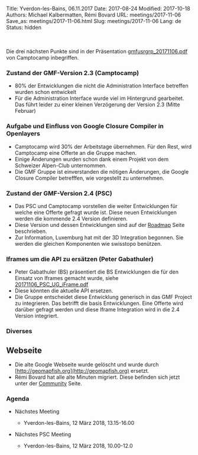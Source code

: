 Title: Yverdon-les-Bains, 06.11.2017
Date: 2017-08-24
Modified: 2017-10-18
Authors: Michael Kalbermatten, Rémi Bovard
URL: meetings/2017-11-06
Save_as: meetings/2017-11-06.html
Slug: meetings/2017-11-06
Lang: de
Status: hidden

<br><br>
Die drei nächsten Punkte sind in der Präsentation [gmfusrgrp_20171106.pdf]({filename}/documents/meetings/2017-11-06/gmfusrgrp_20171106.pdf) 
von Camptocamp inbegriffen.

### Zustand der GMF-Version 2.3 (Camptocamp)

* 80% der Entwicklungen die nicht die Administration Interface betreffen wurden schon entwickelt 
* Für die Administration Interface wurde viel im Hintergrund gearbeitet. Das führt leider zu einer kleinen Verzögerung der Version 2.3 (Mitte Februar)

### Aufgabe und Einfluss von Google Closure Compiler in Openlayers

* Camptocamp wird 30% der Arbeitstage übernehmen. Für den Rest, wird Camptocamp eine Offerte an die Gruppe machen.
* Einige Änderungen wurden schon dank einem Projekt von dem Schweizer Alpen-Club unternommen.
* Die GMF Gruppe ist einverstanden die nötigen Änderungen, die Google Closure Compiler betrefffen, wie vorgestellt zu unternehmen.

### Zustand der GMF-Version 2.4 (PSC)

* Das PSC und Camptocamp vorstellen die weiter Entwicklungen für welche eine Offerte gefragt wurde ist. Diese neuen Entwicklungen
werden die kommende 2.4 Version definieren.
* Diese Version und dessen Entwicklungen sind auf der [Roadmap](http://geomapfish.org/fr/roadmap) Seite beschrieben.
* Zur Information, Luxemburg hat mit der 3D Integration begonnen. Sie werden die gleichen Komponenten wie swisstopo benützen.

### Iframes um die API zu ersätzen (Peter Gabathuler)

* Peter Gabathuler (BS) präsentiert die BS Entwicklungen die für den Einsatz von Iframes gemacht wurde,
siehe  [20171106_PSC_UG_iFrame.pdf]({filename}/documents/meetings/2017-11-06/20171106_PSC_UG_iFrame.pdf) 
* Diese könnten die aktuelle API ersetzen.
* Die Gruppe entscheidet diese Entwicklung generisch in das GMF Project zu integrieren. Das betrifft die basis Entwicklungen.
Eine Offerte wird darüber gefragt werden und diese Iframe Integration wird in die 2.4 Version integriert.

### Diverses

## Webseite
* Die alte Google Webseite wurde gelöscht und wurde durch [http://geomapfish.org](http://geomapfish.org) ersetzt.
* Rémi Bovard hat alle alte Minuten migriert. Diese befinden sich jetzt unter der [Community](http://geomapfish.org/fr/community) Seite.

### Agenda

* Nächstes Meeting
    * Yverdon-les-Bains, 12 März 2018, 13.15-16.00

* Nächstes PSC Meeting
    * Yverdon-les-Bains, 12 März 2018, 10.00-12.0
